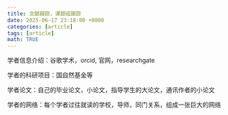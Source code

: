 ```yaml
---
title: 文献跟踪，课题组跟踪
date: 2025-06-17 23:18:00 +0800
categories: [article]
tags: [article]
math: TRUE
---
```


学者信息介绍：谷歌学术，orcid, 官网，researchgate

学者的科研项目：国自然基金等

学者论文：自己的毕业论文，小论文，指导学生的大论文，通讯作者的小论文

学者的网络：每个学者过往就读的学校，导师，同门关系，组成一张巨大的网络
